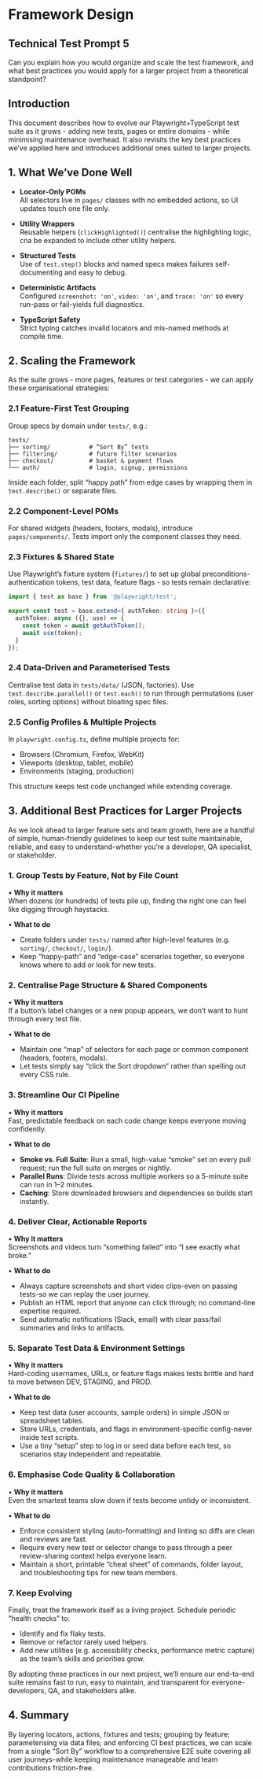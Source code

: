 # Framework Design

## Technical Test Prompt 5

Can you explain how you would organize and scale the test framework, and what best practices you would apply for a larger project from a theoretical standpoint?

## Introduction

This document describes how to evolve our Playwright+TypeScript test suite as it grows - adding new tests, pages or entire domains - while minimising maintenance overhead. It also revisits the key best practices we’ve applied here and introduces additional ones suited to larger projects.

## 1. What We’ve Done Well

- **Locator‐Only POMs**  
  All selectors live in `pages/` classes with no embedded actions, so UI updates touch one file only.

- **Utility Wrappers**  
  Reusable helpers (`clickHighlighted()`) centralise the highlighting logic, cna be expanded to include other utility helpers.

- **Structured Tests**  
  Use of `test.step()` blocks and named specs makes failures self-documenting and easy to debug.

- **Deterministic Artifacts**  
  Configured `screenshot: 'on'`, `video: 'on'`, and `trace: 'on'` so every run-pass or fail-yields full diagnostics.

- **TypeScript Safety**  
  Strict typing catches invalid locators and mis-named methods at compile time.

## 2. Scaling the Framework

As the suite grows - more pages, features or test categories - we can apply these organisational strategies:

### 2.1 Feature-First Test Grouping  
Group specs by domain under `tests/`, e.g.:

```
tests/
├── sorting/           # “Sort By” tests
├── filtering/         # future filter scenarios
├── checkout/          # basket & payment flows
└── auth/              # login, signup, permissions
```

Inside each folder, split “happy path” from edge cases by wrapping them in `test.describe()` or separate files.

### 2.2 Component-Level POMs  
For shared widgets (headers, footers, modals), introduce `pages/components/`. Tests import only the component classes they need.

### 2.3 Fixtures & Shared State  
Use Playwright’s fixture system (`fixtures/`) to set up global preconditions-authentication tokens, test data, feature flags - so tests remain declarative:

```ts
import { test as base } from '@playwright/test';

export const test = base.extend<{ authToken: string }>({
  authToken: async ({}, use) => {
    const token = await getAuthToken();
    await use(token);
  }
});
```

### 2.4 Data-Driven and Parameterised Tests  
Centralise test data in `tests/data/` (JSON, factories). Use `test.describe.parallel()` or `test.each()` to run through permutations (user roles, sorting options) without bloating spec files.

### 2.5 Config Profiles & Multiple Projects  
In `playwright.config.ts`, define multiple projects for:

- Browsers (Chromium, Firefox, WebKit)  
- Viewports (desktop, tablet, mobile)  
- Environments (staging, production)

This structure keeps test code unchanged while extending coverage.

## 3. Additional Best Practices for Larger Projects

As we look ahead to larger feature sets and team growth, here are a handful of simple, human-friendly guidelines to keep our test suite maintainable, reliable, and easy to understand-whether you’re a developer, QA specialist, or stakeholder.

### 1. Group Tests by Feature, Not by File Count

• **Why it matters**  
  When dozens (or hundreds) of tests pile up, finding the right one can feel like digging through haystacks.

• **What to do**  
  - Create folders under `tests/` named after high-level features (e.g. `sorting/`, `checkout/`, `login/`).  
  - Keep “happy-path” and “edge-case” scenarios together, so everyone knows where to add or look for new tests.

### 2. Centralise Page Structure & Shared Components

• **Why it matters**  
  If a button’s label changes or a new popup appears, we don’t want to hunt through every test file.

• **What to do**  
  - Maintain one “map” of selectors for each page or common component (headers, footers, modals).  
  - Let tests simply say “click the Sort dropdown” rather than spelling out every CSS rule.

### 3. Streamline Our CI Pipeline

• **Why it matters**  
  Fast, predictable feedback on each code change keeps everyone moving confidently.

• **What to do**  
  - **Smoke vs. Full Suite**: Run a small, high-value “smoke” set on every pull request; run the full suite on merges or nightly.  
  - **Parallel Runs**: Divide tests across multiple workers so a 5-minute suite can run in 1–2 minutes.  
  - **Caching**: Store downloaded browsers and dependencies so builds start instantly.

### 4. Deliver Clear, Actionable Reports

• **Why it matters**  
  Screenshots and videos turn “something failed” into “I see exactly what broke.”

• **What to do**  
  - Always capture screenshots and short video clips-even on passing tests-so we can replay the user journey.  
  - Publish an HTML report that anyone can click through; no command-line expertise required.  
  - Send automatic notifications (Slack, email) with clear pass/fail summaries and links to artifacts.

### 5. Separate Test Data & Environment Settings

• **Why it matters**  
  Hard-coding usernames, URLs, or feature flags makes tests brittle and hard to move between DEV, STAGING, and PROD.

• **What to do**  
  - Keep test data (user accounts, sample orders) in simple JSON or spreadsheet tables.  
  - Store URLs, credentials, and flags in environment-specific config-never inside test scripts.  
  - Use a tiny “setup” step to log in or seed data before each test, so scenarios stay independent and repeatable.

### 6. Emphasise Code Quality & Collaboration

• **Why it matters**  
  Even the smartest teams slow down if tests become untidy or inconsistent.

• **What to do**  
  - Enforce consistent styling (auto-formatting) and linting so diffs are clean and reviews are fast.  
  - Require every new test or selector change to pass through a peer review-sharing context helps everyone learn.  
  - Maintain a short, printable “cheat sheet” of commands, folder layout, and troubleshooting tips for new team members.

### 7. Keep Evolving

Finally, treat the framework itself as a living project. Schedule periodic “health checks” to:

- Identify and fix flaky tests.  
- Remove or refactor rarely used helpers.  
- Add new utilities (e.g. accessibility checks, performance metric capture) as the team’s skills and priorities grow.

By adopting these practices in our next project, we’ll ensure our end-to-end suite remains fast to run, easy to maintain, and transparent for everyone-developers, QA, and stakeholders alike.

## 4. Summary

By layering locators, actions, fixtures and tests; grouping by feature; parameterising via data files; and enforcing CI best practices, we can scale from a single “Sort By” workflow to a comprehensive E2E suite covering all user journeys-while keeping maintenance manageable and team contributions friction-free.  
